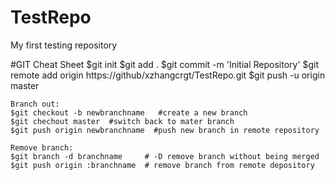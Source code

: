 # TestRepo
My first testing repository

#GIT Cheat Sheet
	$git init
	$git add .
	$git commit -m 'Initial Repository'
	$git remote add origin https://github/xzhangcrgt/TestRepo.git
	$git push -u origin master
	
	Branch out:
	$git checkout -b newbranchname   #create a new branch
	$git chechout master  #switch back to mater branch
	$git push origin newbranchname  #push new branch in remote repository
	
	Remove branch:
	$git branch -d branchname     # -D remove branch without being merged
	$git push origin :branchname  # remove branch from remote depository
